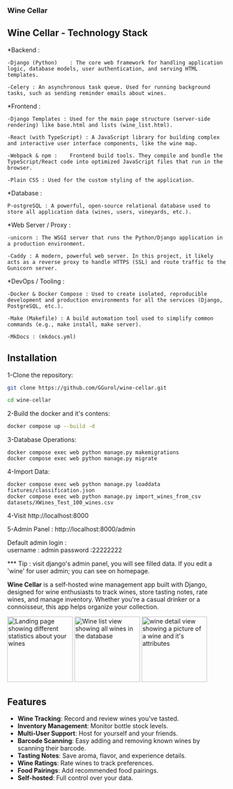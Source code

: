 ### Wine Cellar ###



## Wine Cellar - Technology Stack

*Backend :  

    -Django (Python)	: The core web framework for handling application logic, database models, user authentication, and serving HTML templates.

	-Celery : An asynchronous task queue. Used for running background tasks, such as sending reminder emails about wines.

*Frontend :  

    -Django Templates : Used for the main page structure (server-side rendering) like base.html and lists (wine_list.html).

	-React (with TypeScript) : A JavaScript library for building complex and interactive user interface components, like the wine map.

	-Webpack & npm :	Frontend build tools. They compile and bundle the TypeScript/React code into optimized JavaScript files that run in the browser.

	-Plain CSS : Used for the custom styling of the application.

*Database :  

    P-ostgreSQL : A powerful, open-source relational database used to store all application data (wines, users, vineyards, etc.).

*Web Server / Proxy :  

    -unicorn : The WSGI server that runs the Python/Django application in a production environment.

	-Caddy : A modern, powerful web server. In this project, it likely acts as a reverse proxy to handle HTTPS (SSL) and route traffic to the Gunicorn server.

*DevOps / Tooling :  

    -Docker & Docker Compose : Used to create isolated, reproducible development and production environments for all the services (Django, PostgreSQL, etc.).
	
    -Make (Makefile) : A build automation tool used to simplify common commands (e.g., make install, make server).
	
    -MkDocs : (mkdocs.yml)


## Installation

1-Clone the repository:
```bash
git clone https://github.com/GGurol/wine-cellar.git
```

```bash
cd wine-cellar
```

2-Build the docker and it's contens:
```bash
docker compose up --build -d
```

3-Database Operations:
```
docker compose exec web python manage.py makemigrations
docker compose exec web python manage.py migrate
```

4-Import Data:
```
docker compose exec web python manage.py loaddata fixtures/classification.json
docker compose exec web python manage.py import_wines_from_csv datasets/XWines_Test_100_wines.csv
```

4-Visit http://localhost:8000

5-Admin Panel : http://localhost:8000/admin

Default admin login :  
    username : admin
    password  :22222222


*** Tip : visit django's admin panel, you will see filled data. If you edit a 'wine' for user admin; you can see on homepage.




**Wine Cellar** is a self-hosted wine management app built with Django, designed for wine enthusiasts to track wines, store tasting notes, rate wines, and manage inventory. Whether you're a casual drinker or a connoisseur, this app helps organize your collection.

<img src="https://github.com/user-attachments/assets/315280b8-9f87-45fd-ab88-507d88aef362" height="150" alt="Landing page showing different statistics about your wines">
<img src="https://github.com/user-attachments/assets/645855e4-3c22-4253-9d59-9fd76f7f4c05" height="150" alt="Wine list view showing all wines in the database">
<img src="https://github.com/user-attachments/assets/dec2345b-e276-43bf-aac9-e667f3a535b3" height="150" alt="wine detail view showing a picture of a wine and it's attributes">

## Features

- **Wine Tracking**: Record and review wines you've tasted.
- **Inventory Management**: Monitor bottle stock levels.
- **Multi-User Support**: Host for yourself and your friends.
- **Barcode Scanning**: Easy adding and removing known wines by scanning their
barcode.
- **Tasting Notes**: Save aroma, flavor, and experience details.
- **Wine Ratings**: Rate wines to track preferences.
- **Food Pairings**: Add recommended food pairings.
- **Self-hosted**: Full control over your data.

